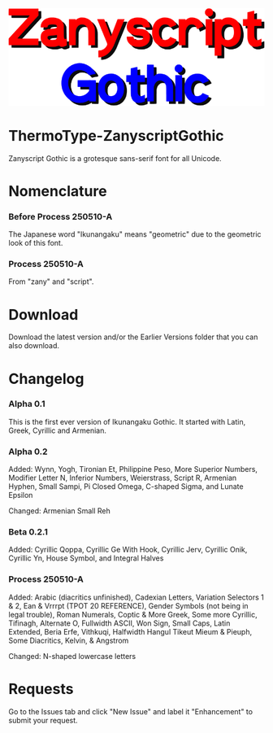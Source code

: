 <p align="center">
  <img width="800" height="auto" src="https://github.com/TSFBCE24RhythmHeaveners/ThermoType-ZanyscriptGothic/blob/main/ZanyscriptLogo.png">
</p>

# ThermoType-ZanyscriptGothic
Zanyscript Gothic is a grotesque sans-serif font for all Unicode. 

# Nomenclature #
### Before Process 250510-A ###
The Japanese word "Ikunangaku" means "geometric" due to the geometric look of this font.
### Process 250510-A ###
From "zany" and "script".

# Download #
Download the latest version and/or the Earlier Versions folder that you can also download.

# Changelog #

### Alpha 0.1 ###
This is the first ever version of Ikunangaku Gothic. It started with Latin, Greek, Cyrillic and Armenian.

### Alpha 0.2 ###
Added: Wynn, Yogh, Tironian Et, Philippine Peso, More Superior Numbers, Modifier Letter N, Inferior Numbers, Weierstrass, Script R, Armenian Hyphen, Small Sampi, Pi Closed Omega, C-shaped Sigma, and Lunate Epsilon

Changed: Armenian Small Reh

### Beta 0.2.1 ###
Added: Cyrillic Qoppa, Cyrillic Ge With Hook, Cyrillic Jerv, Cyrillic Onik, Cyrillic Yn, House Symbol, and Integral Halves

### Process 250510-A ###
Added: Arabic (diacritics unfinished), Cadexian Letters, Variation Selectors 1 & 2, Ean & Vrrrpt (TPOT 20 REFERENCE), Gender Symbols (not being in legal trouble), Roman Numerals, Coptic & More Greek, Some more Cyrillic, Tifinagh, Alternate O, Fullwidth ASCII, Won Sign, Small Caps, Latin Extended, Beria Erfe, Vithkuqi, Halfwidth Hangul Tikeut Mieum & Pieuph, Some Diacritics, Kelvin, & Angstrom

Changed: N-shaped lowercase letters

# Requests #
Go to the Issues tab and click "New Issue" and label it "Enhancement" to submit your request.
